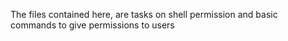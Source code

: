 The files contained here, are tasks on shell permission and basic commands to give permissions to users
